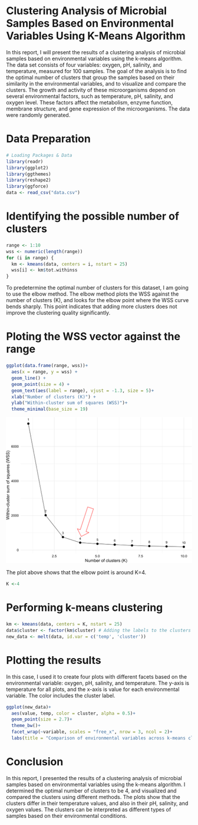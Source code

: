 # Clustering Analysis of Microbial Samples Based on Environmental Variables Using K-Means Algorithm


In this report, I will present the results of a clustering analysis of microbial samples based on environmental variables using the k-means algorithm. The data set consists of four variables: oxygen, pH, salinity, and temperature, measured for 100 samples. The goal of the analysis is to find the optimal number of clusters that group the samples based on their similarity in the environmental variables, and to visualize and compare the clusters. The growth and activity of these microorganisms depend on several environmental factors, such as temperature, pH, salinity, and oxygen level. These factors affect the metabolism, enzyme function, membrane structure, and gene expression of the microorganisms. The data were randomly generated.

# Data Preparation 

```R
# Loading Packages & Data
library(readr)
library(ggplot2)
library(ggthemes)
library(reshape2)
library(ggforce)
data <- read_csv("data.csv")
```

# Identifying the possible number of clusters
```R
range <- 1:10
wss <- numeric(length(range))
for (i in range) {
  km <- kmeans(data, centers = i, nstart = 25)
  wss[i] <- km$tot.withinss
}
```

To predetermine the optimal number of clusters for this dataset, I am going to use the elbow method. The elbow method plots the WSS against the number of clusters (K), and looks for the elbow point where the WSS curve bends sharply. This point indicates that adding more clusters does not improve the clustering quality significantly. 

# Ploting the WSS vector against the range
```R
ggplot(data.frame(range, wss))+
  aes(x = range, y = wss) +
  geom_line() +
  geom_point(size = 4) + 
  geom_text(aes(label = range), vjust = -1.3, size = 5)+
  xlab("Number of clusters (K)") +
  ylab("Within-cluster sum of squares (WSS)")+
  theme_minimal(base_size = 19)
```
<img src="https://github.com/sulovekoirala/machinelearning_microbiology/blob/main/elbow.svg">

The plot above shows that the elbow point is around K=4. 
```R
K <-4 
```

# Performing k-means clustering 
```R
km <- kmeans(data, centers = K, nstart = 25)
data$cluster <- factor(km$cluster) # Adding the labels to the clusters
new_data <- melt(data, id.var = c('temp', 'cluster'))
```

# Plotting the results
In this case, I used it to create four plots with different facets based on the environmental variable: oxygen, pH, salinity, and temperature. The y-axis is temperature for all plots, and the x-axis is value for each environmental variable. The color includes the cluster label. 
```R
ggplot(new_data)+
  aes(value, temp, color = cluster, alpha = 0.5)+ 
  geom_point(size = 2.7)+
  theme_bw()+
  facet_wrap(~variable, scales = "free_x", nrow = 3, ncol = 2)+
  labs(title = "Comparison of environmental variables across k-means clusters based on temperature")
```

# Conclusion 
In this report, I presented the results of a clustering analysis of microbial samples based on environmental variables using the k-means algorithm. I determined the optimal number of clusters to be 4, and visualized and compared the clusters using different methods. The plots show that the clusters differ in their temperature values, and also in their pH, salinity, and oxygen values. The clusters can be interpreted as different types of samples based on their environmental conditions.

